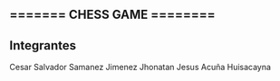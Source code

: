 ## ======= CHESS GAME ======== ##

## Integrantes
Cesar Salvador Samanez Jimenez
Jhonatan Jesus Acuña Huisacayna
